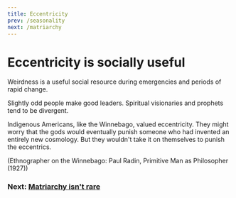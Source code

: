 ```yaml
---
title: Eccentricity
prev: /seasonality
next: /matriarchy
---
```


# Eccentricity is socially useful

Weirdness is a useful social resource during emergencies and periods of rapid change.

Slightly odd people make good leaders.
Spiritual visionaries and prophets tend to be divergent.

Indigenous Americans, like the Winnebago, valued eccentricity.
They might worry that the gods would eventually punish someone who had invented an entirely new cosmology.
But they wouldn't take it on themselves to punish the eccentrics.

(Ethnographer on the Winnebago: Paul Radin, Primitive Man as Philosopher (1927))

### Next: [Matriarchy isn't rare](/matriarchy)
